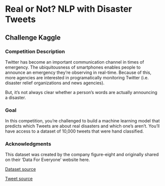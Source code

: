 # Real or Not? NLP with Disaster Tweets
## Challenge Kaggle
### Competition Description
Twitter has become an important communication channel in times of emergency.
The ubiquitousness of smartphones enables people to announce an emergency they’re observing in real-time. Because of this, more agencies are interested in programatically monitoring Twitter (i.e. disaster relief organizations and news agencies).

But, it’s not always clear whether a person’s words are actually announcing a disaster. 
### Goal 
In this competition, you’re challenged to build a machine learning model that predicts which Tweets are about real disasters and which one’s aren’t. You’ll have access to a dataset of 10,000 tweets that were hand classified.

### Acknowledgments
This dataset was created by the company figure-eight and originally shared on their ‘Data For Everyone’ website here.

[Dataset source](https://www.kaggle.com/c/nlp-getting-started)

[Tweet source](https://twitter.com/AnyOtherAnnaK/status/629195955506708480)
